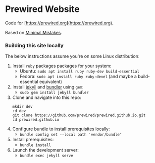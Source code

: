 # Prewired Website

Code for [https://prewired.org](https://prewired.org).

Based on [Minimal Mistakes](https://mmistakes.github.io/minimal-mistakes/docs/quick-start-guide/).

### Building this site locally

The below instructions assume you're on some Linux distribution:

1. Install `ruby` packages packages for your system:
    - Ubuntu: `sudo apt install ruby ruby-dev build-essential`
    - Fedora: `sudo apt install ruby ruby-devel` (and maybe a build-essential equivalent)
1. Install [jekyll](https://jekyllrb.com/docs/installation/) and [bundler](https://bundler.io/) using `gem`:
    - `sudo gem install jekyll bundler`
1. Clone and navigate into this repo:
    ```
    mkdir dev
    cd dev
    git clone https://github.com/prewired/prewired.github.io.git
    cd prewired.github.io
    ```
1. Configure bundle to install prerequisites locally: 
    - `bundle config set --local path 'vendor/bundle'`
1. Install prerequisites: 
    - `bundle install`
1. Launch the development server: 
    - `bundle exec jekyll serve`

